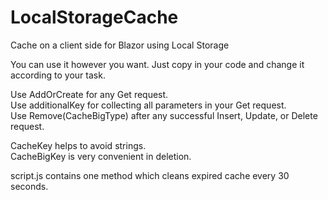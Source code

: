 # LocalStorageCache
Cache on a client side for Blazor using Local Storage

You can use it however you want. Just copy in your code and change it according to your task.

Use AddOrCreate for any Get request.  
Use additionalKey for collecting all parameters in your Get request.  
Use Remove(CacheBigType) after any successful Insert, Update, or Delete request.

CacheKey helps to avoid strings.  
CacheBigKey is very convenient in deletion.

script.js contains one method which cleans expired cache every 30 seconds.
